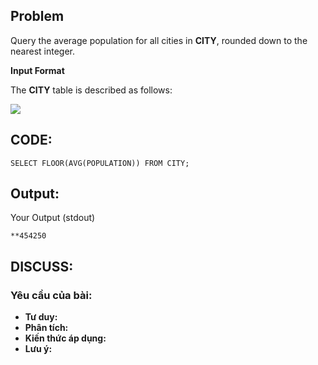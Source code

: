 ## Problem

Query the average population for all cities in **CITY**, rounded down to the nearest integer.

**Input Format**

The **CITY** table is described as follows: 

![](https://s3.amazonaws.com/hr-challenge-images/8137/1449729804-f21d187d0f-CITY.jpg)


## CODE:

    SELECT FLOOR(AVG(POPULATION)) FROM CITY;
    
## Output:

Your Output (stdout)

    **454250    

## DISCUSS:
### Yêu cầu của bài: 
- **Tư duy:** 
- **Phân tích:**
- **Kiến thức áp dụng:**
- **Lưu ý:**



